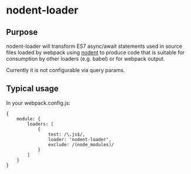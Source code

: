 # nodent-loader

## Purpose
nodent-loader will transform ES7 async/await statements used in source files loaded by webpack using [nodent](https://github.com/MatAtBread/nodent) to produce code that is suitable for consumption by other loaders (e.g. babel) or for webpack output.

Currently it is not configurable via query params.

## Typical usage
In your webpack.config.js:
````
{
	module: {
		loaders: [
			{
				test: /\.js$/,
				loader: 'nodent-loader',
				exclude: /(node_modules)/
			}
		]
	}
}
````
